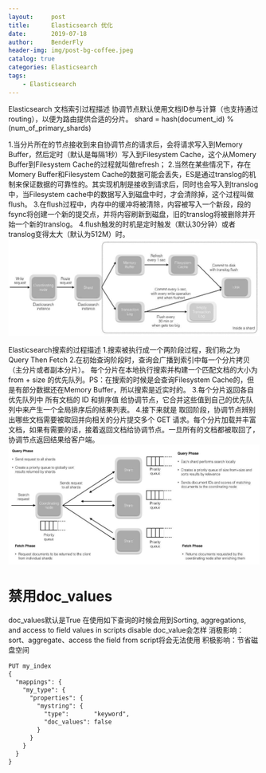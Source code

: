 ```yaml
---
layout:     post
title:      Elasticsearch 优化
date:       2019-07-18
author:     BenderFly
header-img: img/post-bg-coffee.jpeg
catalog: true
categories: Elasticsearch
tags:
    - Elasticsearch
---
```


Elasticsearch 文档索引过程描述
协调节点默认使用文档ID参与计算（也支持通过routing），以便为路由提供合适的分片。
shard = hash(document_id) % (num_of_primary_shards)

1.当分片所在的节点接收到来自协调节点的请求后，会将请求写入到Memory Buffer，然后定时（默认是每隔1秒）写入到Filesystem Cache，这个从Momery Buffer到Filesystem Cache的过程就叫做refresh；
2.当然在某些情况下，存在Momery Buffer和Filesystem Cache的数据可能会丢失，ES是通过translog的机制来保证数据的可靠性的。其实现机制是接收到请求后，同时也会写入到translog中，当Filesystem cache中的数据写入到磁盘中时，才会清除掉，这个过程叫做flush。
3.在flush过程中，内存中的缓冲将被清除，内容被写入一个新段，段的fsync将创建一个新的提交点，并将内容刷新到磁盘，旧的translog将被删除并开始一个新的translog。
4.flush触发的时机是定时触发（默认30分钟）或者translog变得太大（默认为512M）时。
![1](https://github.com/handerfly/handerfly.github.io/blob/master/images/1081775-20181022174404403-406073981.jpg?raw=true) 


Elasticsearch搜索的过程描述
1.搜索被执行成一个两阶段过程，我们称之为 Query Then Fetch
2.在初始查询阶段时，查询会广播到索引中每一个分片拷贝（主分片或者副本分片）。 每个分片在本地执行搜索并构建一个匹配文档的大小为 from + size 的优先队列。PS：在搜索的时候是会查询Filesystem Cache的，但是有部分数据还在Memory Buffer，所以搜索是近实时的。
3.每个分片返回各自优先队列中 所有文档的 ID 和排序值 给协调节点，它合并这些值到自己的优先队列中来产生一个全局排序后的结果列表。
4.接下来就是 取回阶段，协调节点辨别出哪些文档需要被取回并向相关的分片提交多个 GET 请求。每个分片加载并丰富文档，如果有需要的话，接着返回文档给协调节点。一旦所有的文档都被取回了，协调节点返回结果给客户端。
![2](https://github.com/handerfly/handerfly.github.io/blob/master/images/2.jpg?raw=true)





# 禁用doc_values
doc_values默认是True
在使用如下查询的时候会用到Sorting, aggregations, and access to field values in scripts 
disable doc_value会怎样
消极影响：sort、aggregate、access the field from script将会无法使用
积极影响：节省磁盘空间
```
PUT my_index
{
  "mappings": {
    "my_type": {
      "properties": {
        "mystring": { 
          "type":       "keyword",
          "doc_values": false
        }
      }
    }
  }
}
```